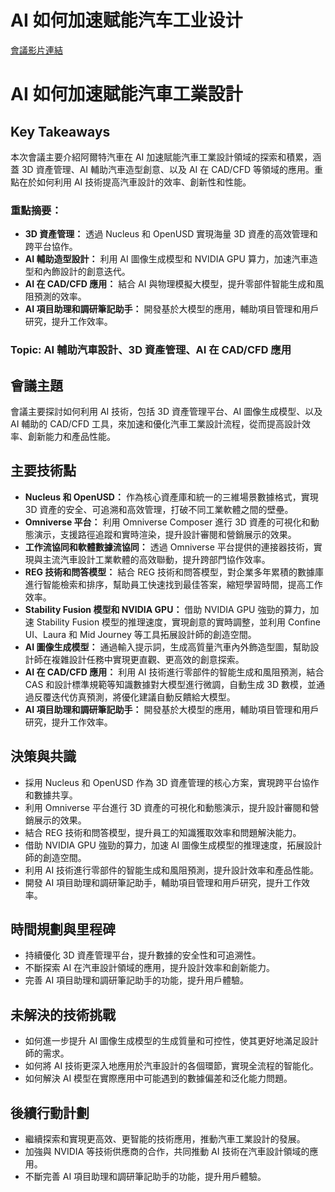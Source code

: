 # AI 如何加速赋能汽车工业设计
[會議影片連結](https://www.nvidia.com/gtc/session-catalog/?search=AI%20%E5%A6%82%E4%BD%95%E5%8A%A0%E9%80%9F%E8%B5%8B%E8%83%BD%E6%B1%BD%E8%BD%A6%E5%B7%A5%E4%B8%9A%E8%AE%BE%E8%AE%A1&tab.catalogallsessionstab=16566177511100015Kus#/session/1726046551505001OVCZ)
# AI 如何加速賦能汽車工業設計

## Key Takeaways
本次會議主要介紹阿爾特汽車在 AI 加速賦能汽車工業設計領域的探索和積累，涵蓋 3D 資產管理、AI 輔助汽車造型創意、以及 AI 在 CAD/CFD 等領域的應用。重點在於如何利用 AI 技術提高汽車設計的效率、創新性和性能。
### 重點摘要：
*   **3D 資產管理：** 透過 Nucleus 和 OpenUSD 實現海量 3D 資產的高效管理和跨平台協作。
*   **AI 輔助造型設計：** 利用 AI 圖像生成模型和 NVIDIA GPU 算力，加速汽車造型和內飾設計的創意迭代。
*   **AI 在 CAD/CFD 應用：** 結合 AI 與物理模擬大模型，提升零部件智能生成和風阻預測的效率。
*   **AI 項目助理和調研筆記助手：** 開發基於大模型的應用，輔助項目管理和用戶研究，提升工作效率。
### Topic: AI 輔助汽車設計、3D 資產管理、AI 在 CAD/CFD 應用

## 會議主題
會議主要探討如何利用 AI 技術，包括 3D 資產管理平台、AI 圖像生成模型、以及 AI 輔助的 CAD/CFD 工具，來加速和優化汽車工業設計流程，從而提高設計效率、創新能力和產品性能。

## 主要技術點
*   **Nucleus 和 OpenUSD：** 作為核心資產庫和統一的三維場景數據格式，實現 3D 資產的安全、可追溯和高效管理，打破不同工業軟體之間的壁壘。
*   **Omniverse 平台：** 利用 Omniverse Composer 進行 3D 資產的可視化和動態演示，支援路徑追蹤和實時渲染，提升設計審閱和營銷展示的效果。
*   **工作流協同和軟體數據流協同：** 透過 Omniverse 平台提供的連接器技術，實現與主流汽車設計工業軟體的高效聯動，提升跨部門協作效率。
*   **REG 技術和問答模型：** 結合 REG 技術和問答模型，對企業多年累積的數據庫進行智能檢索和排序，幫助員工快速找到最佳答案，縮短學習時間，提高工作效率。
*   **Stability Fusion 模型和 NVIDIA GPU：** 借助 NVIDIA GPU 強勁的算力，加速 Stability Fusion 模型的推理速度，實現創意的實時調整，並利用 Confine UI、Laura 和 Mid Journey 等工具拓展設計師的創造空間。
*   **AI 圖像生成模型：** 通過輸入提示詞，生成高質量汽車內外飾造型圖，幫助設計師在複雜設計任務中實現更直觀、更高效的創意探索。
*   **AI 在 CAD/CFD 應用：** 利用 AI 技術進行零部件的智能生成和風阻預測，結合 CAS 和設計標準規範等知識數據對大模型進行微調，自動生成 3D 數模，並通過反覆迭代仿真預測，將優化建議自動反饋給大模型。
*   **AI 項目助理和調研筆記助手：** 開發基於大模型的應用，輔助項目管理和用戶研究，提升工作效率。

## 決策與共識
*   採用 Nucleus 和 OpenUSD 作為 3D 資產管理的核心方案，實現跨平台協作和數據共享。
*   利用 Omniverse 平台進行 3D 資產的可視化和動態演示，提升設計審閱和營銷展示的效果。
*   結合 REG 技術和問答模型，提升員工的知識獲取效率和問題解決能力。
*   借助 NVIDIA GPU 強勁的算力，加速 AI 圖像生成模型的推理速度，拓展設計師的創造空間。
*   利用 AI 技術進行零部件的智能生成和風阻預測，提升設計效率和產品性能。
*   開發 AI 項目助理和調研筆記助手，輔助項目管理和用戶研究，提升工作效率。

## 時間規劃與里程碑
*   持續優化 3D 資產管理平台，提升數據的安全性和可追溯性。
*   不斷探索 AI 在汽車設計領域的應用，提升設計效率和創新能力。
*   完善 AI 項目助理和調研筆記助手的功能，提升用戶體驗。

## 未解決的技術挑戰
*   如何進一步提升 AI 圖像生成模型的生成質量和可控性，使其更好地滿足設計師的需求。
*   如何將 AI 技術更深入地應用於汽車設計的各個環節，實現全流程的智能化。
*   如何解決 AI 模型在實際應用中可能遇到的數據偏差和泛化能力問題。

## 後續行動計劃
*   繼續探索和實現更高效、更智能的技術應用，推動汽車工業設計的發展。
*   加強與 NVIDIA 等技術供應商的合作，共同推動 AI 技術在汽車設計領域的應用。
*   不斷完善 AI 項目助理和調研筆記助手的功能，提升用戶體驗。
